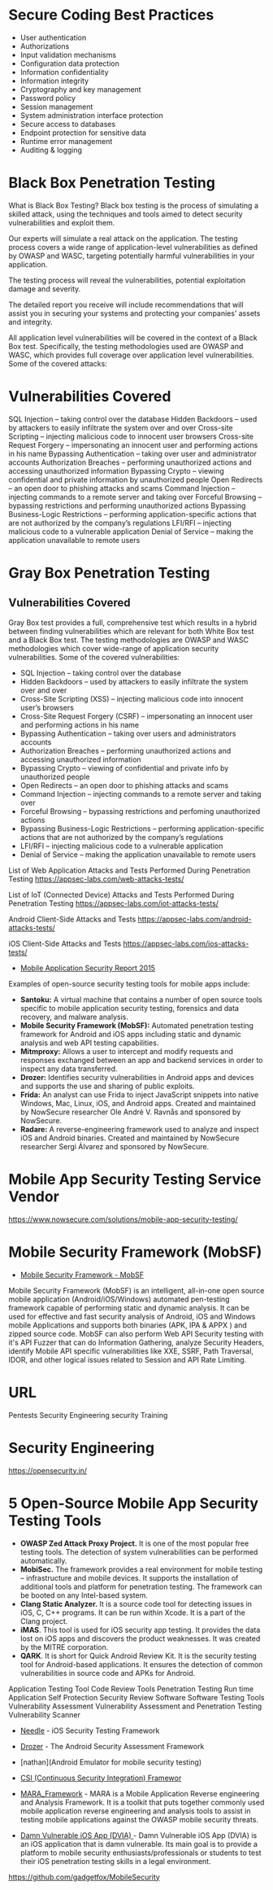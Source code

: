 # Secure Coding Best Practices
* User authentication
* Authorizations
* Input validation mechanisms
* Configuration data protection
* Information confidentiality
* Information integrity
* Cryptography and key management
* Password policy
* Session management
* System administration interface protection
* Secure access to databases
* Endpoint protection for sensitive data
* Runtime error management
* Auditing & logging

# Black Box Penetration Testing

What is Black Box Testing?
Black box testing is the process of simulating a skilled attack, using the techniques and tools aimed to detect security vulnerabilities and exploit them.

Our experts will simulate a real attack on the application. The testing process covers a wide range of application-level vulnerabilities as defined by OWASP and WASC, targeting potentially harmful vulnerabilities in your application.

The testing process will reveal the vulnerabilities, potential exploitation damage and severity.

The detailed report you receive will include recommendations that will assist you in securing your systems and protecting your companies’ assets and integrity.

All application level vulnerabilities will be covered in the context of a Black Box test. Specifically, the testing methodologies used are OWASP and WASC, which provides full coverage over application level vulnerabilities. Some of the covered attacks:

# Vulnerabilities Covered
SQL Injection – taking control over the database
Hidden Backdoors – used by attackers to easily infiltrate the system over and over
Cross-site Scripting – injecting malicious code to innocent user browsers
Cross-site Request Forgery – impersonating an innocent user and performing actions in his name
Bypassing Authentication – taking over user and administrator accounts
Authorization Breaches – performing unauthorized actions and accessing unauthorized information
Bypassing Crypto – viewing confidential and private information by unauthorized people
Open Redirects – an open door to phishing attacks and scams
Command Injection – injecting commands to a remote server and taking over
Forceful Browsing – bypassing restrictions and performing unauthorized actions
Bypassing Business-Logic Restrictions – performing application-specific actions that are not authorized by the company’s regulations
LFI/RFI – injecting malicious code to a vulnerable application
Denial of Service – making the application unavailable to remote users


# Gray Box Penetration Testing

## Vulnerabilities Covered
Gray Box test provides a full, comprehensive test which results in a hybrid between finding vulnerabilities which are relevant for both White Box test and a Black Box test. The testing methodologies are OWASP and WASC methodologies which cover wide-range of application security vulnerabilities. Some of the covered vulnerabilities:

* SQL Injection – taking control over the database
* Hidden Backdoors – used by attackers to easily infiltrate the system over and over
* Cross-Site Scripting (XSS) – injecting malicious code into innocent user’s browsers
* Cross-Site Request Forgery (CSRF) – impersonating an innocent user and performing actions in his name
* Bypassing Authentication – taking over users and administrators accounts
* Authorization Breaches – performing unauthorized actions and accessing unauthorized information
* Bypassing Crypto – viewing of confidential and private info by unauthorized people
* Open Redirects – an open door to phishing attacks and scams
* Command Injection – injecting commands to a remote server and taking over
* Forceful Browsing – bypassing restrictions and perfoming unauthorized actions
* Bypassing Business-Logic Restrictions – performing application-specific actions that are not authorized by the company’s regulations
* LFI/RFI – injecting malicious code to a vulnerable application
* Denial of Service – making the application unavailable to remote users



List of Web Application Attacks and Tests Performed During Penetration Testing
https://appsec-labs.com/web-attacks-tests/


List of IoT (Connected Device) Attacks and Tests Performed During Penetration Testing
https://appsec-labs.com/iot-attacks-tests/

Android Client-Side Attacks and Tests
https://appsec-labs.com/android-attacks-tests/


iOS Client-Side Attacks and Tests
https://appsec-labs.com/ios-attacks-tests/


* [Mobile Application Security Report 2015](https://appsec-labs.com/wp-content/uploads/2015/08/Mobile-App-Security-Report-2015.pdf)



Examples of open-source security testing tools for mobile apps include:

* **Santoku:**  A virtual machine that contains a number of open source tools specific to mobile application security testing, forensics and data recovery, and malware analysis.
* **Mobile Security Framework (MobSF):** Automated penetration testing framework for Android and iOS apps including static and dynamic analysis and web API testing capabilities.
* **Mitmproxy:** Allows a user to intercept and modify requests and responses exchanged between an app and backend services in order to inspect any data transferred.
* **Drozer:** Identifies security vulnerabilities in Android apps and devices and supports the use and sharing of public exploits.
* **Frida:** An analyst can use Frida to inject JavaScript snippets into native Windows, Mac, Linux, iOS, and Android apps. Created and maintained by NowSecure researcher Ole André V. Ravnås and sponsored by NowSecure.
* **Radare:** A reverse-engineering framework used to analyze and inspect iOS and Android binaries. Created and maintained by NowSecure researcher Sergi Álvarez and sponsored by NowSecure.


# Mobile App Security Testing Service Vendor
https://www.nowsecure.com/solutions/mobile-app-security-testing/

# Mobile Security Framework (MobSF)
* [Mobile Security Framework - MobSF](https://github.com/MobSF/Mobile-Security-Framework-MobSF)

Mobile Security Framework (MobSF) is an intelligent, all-in-one open source mobile application (Android/iOS/Windows) automated pen-testing framework capable of performing static and dynamic analysis. It can be used for effective and fast security analysis of Android, iOS and Windows mobile Applications and supports both binaries (APK, IPA & APPX ) and zipped source code. MobSF can also perform Web API Security testing with it's API Fuzzer that can do Information Gathering, analyze Security Headers, identify Mobile API specific vulnerabilities like XXE, SSRF, Path Traversal, IDOR, and other logical issues related to Session and API Rate Limiting.

# URL


Pentests
Security Engineering
security Training

# Security Engineering
https://opensecurity.in/

# 5 Open-Source Mobile App Security Testing Tools
* **OWASP Zed Attack Proxy Project.** It is one of the most popular free testing tools. The detection of system vulnerabilities can be performed automatically.
* **MobiSec.** The framework provides a real environment for mobile testing – infrastructure and mobile devices. It supports the installation of additional tools and platform for penetration testing. The framework can be booted on any Intel-based system.
* **Clang Static Analyzer.** It is a source code tool for detecting issues in iOS, C, C++ programs. It can be run within Xcode. It is a part of the Clang project.
* **iMAS**. This tool is used for iOS security app testing. It provides the data lost on iOS apps and discovers the product weaknesses. It was created by the MITRE corporation.
* **QARK**. It is short for Quick Android Review Kit. It is the security testing tool for Android-based applications. It ensures the detection of common vulnerabilities in source code and APKs for Android.


Application Testing Tool
Code Review Tools
Penetration Testing
Run time Application Self Protection
Security Review Software
Software Testing Tools
Vulnerability Assessment
Vulnerability Assessment and Penetration Testing
Vulnerability Scanner


* [Needle](https://github.com/mwrlabs/needle) -  iOS Security Testing Framework 
* [Drozer](http://mobiletools.mwrinfosecurity.com/) - The Android Security Assessment Framework 

* [nathan](Android Emulator for mobile security testing)
* [CSI (Continuous Security Integration) Framewor](https://github.com/ninp0/csi)

* [MARA_Framework](https://github.com/xtiankisutsa/MARA_Framework) - MARA is a Mobile Application Reverse engineering and Analysis Framework. It is a toolkit that puts together commonly used mobile application reverse engineering and analysis tools to assist in testing mobile applications against the OWASP mobile security threats. 

* [Damn Vulnerable iOS App (DVIA) ](https://github.com/prateek147/DVIA) - Damn Vulnerable iOS App (DVIA) is an iOS application that is damn vulnerable. Its main goal is to provide a platform to mobile security enthusiasts/professionals or students to test their iOS penetration testing skills in a legal environment.


https://github.com/gadgetfox/MobileSecurity

